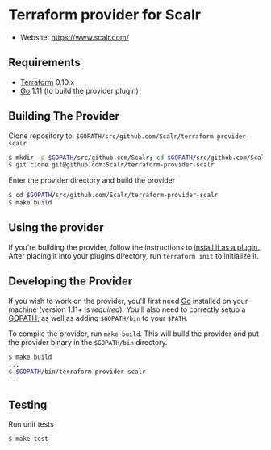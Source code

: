 # Terraform provider for Scalr

- Website: https://www.scalr.com/

## Requirements

-	[Terraform](https://www.terraform.io/downloads.html) 0.10.x
-	[Go](https://golang.org/doc/install) 1.11 (to build the provider plugin)

## Building The Provider

Clone repository to: `$GOPATH/src/github.com/Scalr/terraform-provider-scalr`

```sh
$ mkdir -p $GOPATH/src/github.com/Scalr; cd $GOPATH/src/github.com/Scalr
$ git clone git@github.com:Scalr/terraform-provider-scalr
```

Enter the provider directory and build the provider

```sh
$ cd $GOPATH/src/github.com/Scalr/terraform-provider-scalr
$ make build
```

## Using the provider

If you're building the provider, follow the instructions to
[install it as a plugin.](https://www.terraform.io/docs/plugins/basics.html#installing-a-plugin)
After placing it into your plugins directory,  run `terraform init` to initialize it.

## Developing the Provider

If you wish to work on the provider, you'll first need [Go](http://www.golang.org) installed
on your machine (version 1.11+ is *required*). You'll also need to correctly setup a
[GOPATH](http://golang.org/doc/code.html#GOPATH), as well as adding `$GOPATH/bin` to your `$PATH`.

To compile the provider, run `make build`. This will build the provider and put the provider binary
in the `$GOPATH/bin` directory.

```sh
$ make build
...
$ $GOPATH/bin/terraform-provider-scalr
...
```

## Testing

Run unit tests
```sh
$ make test
```
